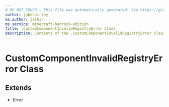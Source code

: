 ```yaml
---
# DO NOT TOUCH — This file was automatically generated. See https://github.com/mojang/minecraftapidocsgenerator to modify descriptions, examples, etc.
author: jakeshirley
ms.author: jashir
ms.service: minecraft-bedrock-edition
title: .CustomComponentInvalidRegistryError Class
description: Contents of the .CustomComponentInvalidRegistryError class.
---
```

# CustomComponentInvalidRegistryError Class

## Extends
- *Error*
